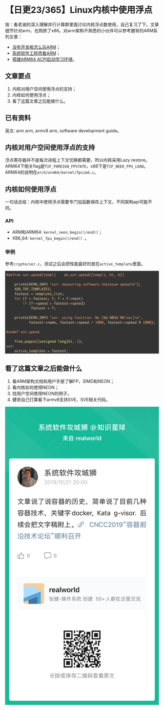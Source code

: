 # 【日更23/365】Linux内核中使用浮点
按：看老谢的深入理解并行计算群里面讨论内核浮点数使用，自己复习了下。文章细节针对arm，也照顾了x86。对arm架构不熟悉的小伙伴可以参考健哥的ARM系列文章：
* [没有开发板怎么玩ARM](https://mp.weixin.qq.com/s/fF3bw63T9g1uEWukn-5TpQ)；
* [系统软件工程师看ARM](https://mp.weixin.qq.com/s/IElSwXK5bpXpdVans0-cUw)；
* [搭建ARM64 ACPI启动学习环境](https://mp.weixin.qq.com/s/3aCZ5m4omKnOxT-8-3sBnA)。

## 文章要点
1. 内核对用户空间使用浮点的支持；
2. 内核如何使用浮点；
3. 看了这篇文章之后能做什么。

## 已有资料
英文: arm arm,  armv8 arm, software development guide。

## 内核对用户空间使用浮点的支持
浮点寄存器并不是每次进程上下文切换都需要，所以内核采用Lazy restore。ARM64下相关flag是`TIF_FOREIGN_FPSTATE`，x86下是`TIF_NEED_FPU_LOAD`。ARM64的说明在`arch/arm64/kernel/fpsimd.c`。

## 内核如何使用浮点
一句话总结：内核中使用浮点需要专门加函数保存上下文，不同架构api可能不同。

### API
- ARM和ARM64: `kernel_neon_begin()/end()`；
- X86_64: `kernel_fpu_begin()/end() `。

### 举例
参考`crypto/xor.c`，测试之后会把性能最好的放在`active_template`里面。

![](2019-10-22-22-of-365--Floating-point-in-Linux-kernel/0F2EA06F-0DBC-4FE8-A955-DE3E99DB9C15.png)

## 看了这篇文章之后能做什么
1. 看ARM架构文档和用户手册了解FP，SIMD和NEON；
2. 看内核如何使用NEON；
3. 找用户空间使用NEON的例子。
4. 健哥自己打算看下armv8支持SVE，SVE相关代码。

![](2019-10-22-22-of-365--Floating-point-in-Linux-kernel/%E7%85%A7%E7%89%87%202019%E5%B9%B410%E6%9C%8822%E6%97%A5%20101021.jpg)

